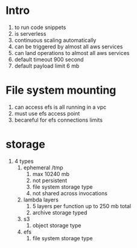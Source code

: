 # Intro
1. to run code snippets
1. is serverless
1. continuous scaling automatically
1. can be triggered by almost all aws services
1. can land operations to almost all aws services
1. default timeout 900 second
1. default payload limit 6 mb

# File system mounting
1. can access efs is all running in a vpc
1. must use efs access point
1. becareful for efs connections limits

# storage
1. 4 types
    1. ephemeral /tmp
        1. max 10240 mb
        1. not persistent
        1. file system storage type
        1. not shared across invocations
    1. lambda layers
        1. 5 layers per function up to 250 mb total
        1. archive storage typed
    1. s3
        1. object storage type
    1. efs
        1. file system storage type
